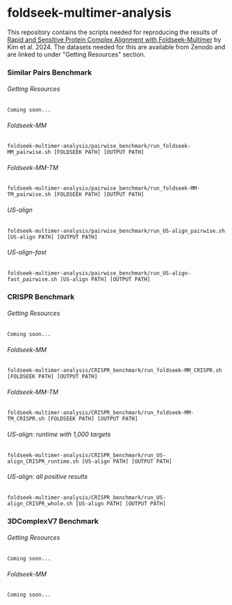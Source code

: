 # foldseek-multimer-analysis
This repository contains the scripts needed for reproducing the results of [Rapid and Sensitive Protein Complex Alignment with Foldseek-Multimer](https://www.biorxiv.org/content/10.1101/2024.04.14.589414v1) by Kim et al. 2024. The datasets needed for this are available from Zenodo and are linked to under "Getting Resources" section.

### Similar Pairs Benchmark 
###### Getting Resources 
    Coming soon...
###### Foldseek-MM
    foldseek-multimer-analysis/pairwise_benchmark/run_foldseek-MM_pairwise.sh [FOLDSEEK PATH] [OUTPUT PATH]
###### Foldseek-MM-TM
    foldseek-multimer-analysis/pairwise_benchmark/run_foldseek-MM-TM_pairwise.sh [FOLDSEEK PATH] [OUTPUT PATH]
###### US-align
    foldseek-multimer-analysis/pairwise_benchmark/run_US-align_pairwise.sh [US-align PATH] [OUTPUT PATH]
###### US-align-fast
    foldseek-multimer-analysis/pairwise_benchmark/run_US-align-fast_pairwise.sh [US-align PATH] [OUTPUT PATH]
### CRISPR Benchmark 
###### Getting Resources 
    Coming soon...
###### Foldseek-MM
    foldseek-multimer-analysis/CRISPR_benchmark/run_foldseek-MM_CRISPR.sh [FOLDSEEK PATH] [OUTPUT PATH]
###### Foldseek-MM-TM
    foldseek-multimer-analysis/CRISPR_benchmark/run_foldseek-MM-TM_CRISPR.sh [FOLDSEEK PATH] [OUTPUT PATH]
###### US-align: runtime with 1,000 targets
    foldseek-multimer-analysis/CRISPR_benchmark/run_US-align_CRISPR_runtime.sh [US-align PATH] [OUTPUT PATH]
###### US-align: all positive results
    foldseek-multimer-analysis/CRISPR_benchmark/run_US-align_CRISPR_whole.sh [US-align PATH] [OUTPUT PATH]
### 3DComplexV7 Benchmark
###### Getting Resources 
    Coming soon...
###### Foldseek-MM
    Coming soon...
